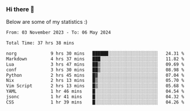 ### Hi there 👋
Below are some of my statistics :)

<!--START_SECTION:waka-->

```txt
From: 03 November 2023 - To: 06 May 2024

Total Time: 37 hrs 38 mins

norg             9 hrs 30 mins   ██████░░░░░░░░░░░░░░░░░░░   24.31 %
Markdown         4 hrs 37 mins   ███░░░░░░░░░░░░░░░░░░░░░░   11.82 %
Lua              3 hrs 47 mins   ██▒░░░░░░░░░░░░░░░░░░░░░░   09.69 %
conf             3 hrs 30 mins   ██▒░░░░░░░░░░░░░░░░░░░░░░   08.98 %
Python           2 hrs 45 mins   █▓░░░░░░░░░░░░░░░░░░░░░░░   07.04 %
Nix              2 hrs 13 mins   █▒░░░░░░░░░░░░░░░░░░░░░░░   05.70 %
Vim Script       2 hrs 13 mins   █▒░░░░░░░░░░░░░░░░░░░░░░░   05.68 %
YAML             1 hr 46 mins    █░░░░░░░░░░░░░░░░░░░░░░░░   04.54 %
jsonc            1 hr 41 mins    █░░░░░░░░░░░░░░░░░░░░░░░░   04.32 %
CSS              1 hr 39 mins    █░░░░░░░░░░░░░░░░░░░░░░░░   04.26 %
```

<!--END_SECTION:waka-->

<!--
**KlapenHz/KlapenHz** is a ✨ _special_ ✨ repository because its `README.md` (this file) appears on your GitHub profile.

Here are some ideas to get you started:

- 🔭 I’m currently working on ...
- 🌱 I’m currently learning ...
- 👯 I’m looking to collaborate on ...
- 🤔 I’m looking for help with ...
- 💬 Ask me about ...
- 📫 How to reach me: ...
- 😄 Pronouns: ...
- ⚡ Fun fact: ...
-->
